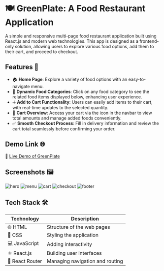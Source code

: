 
# 🍽️ GreenPlate: A Food Restaurant Application

A simple and responsive multi-page food restaurant application built using React.js and modern web technologies. This app is designed as a frontend-only solution, allowing users to explore various food options, add them to their cart, and proceed to checkout.

## Features 🌟

- 🏠 **Home Page**: Explore a variety of food options with an easy-to-navigate menu.
- 📂 **Dynamic Food Categories**: Click on any food category to see the related food items displayed below, enhancing user experience.
- ➕ **Add to Cart Functionality**: Users can easily add items to their cart, with real-time updates to the selected quantity.
- 🛒 **Cart Overview**: Access your cart via the icon in the navbar to view total amounts and manage added foods conveniently.
- ✅ **Smooth Checkout Process**: Fill in delivery information and review the cart total seamlessly before confirming your order.


## Demo Link 🌐

🍲 [Live Demo of GreenPlate](https://green--plate.web.app)


## Screenshots 🖼️

![hero](https://github.com/user-attachments/assets/d4b6655e-aae3-4744-b27b-e2b728964757)
![menu](https://github.com/user-attachments/assets/9938bbcf-e77b-439c-9cfd-909331f3c5a8)
![cart](https://github.com/user-attachments/assets/1f12f40a-bd56-4adb-9835-e1c47b643d31)
![checkout](https://github.com/user-attachments/assets/44f02e21-5986-4bdc-961e-e01005e25623)
![footer](https://github.com/user-attachments/assets/f2b2977f-3ec5-4f28-ba65-2689d6dff390)



## Tech Stack 🛠️

| Technology       | Description                           |
|------------------|---------------------------------------|
| 🌐 HTML          | Structure of the web pages            |
| 🎨 CSS           | Styling the application                |
| 💻 JavaScript    | Adding interactivity                   |
| ⚛️ React.js      | Building user interfaces               |
| 🔄 React Router  | Managing navigation and routing        |

